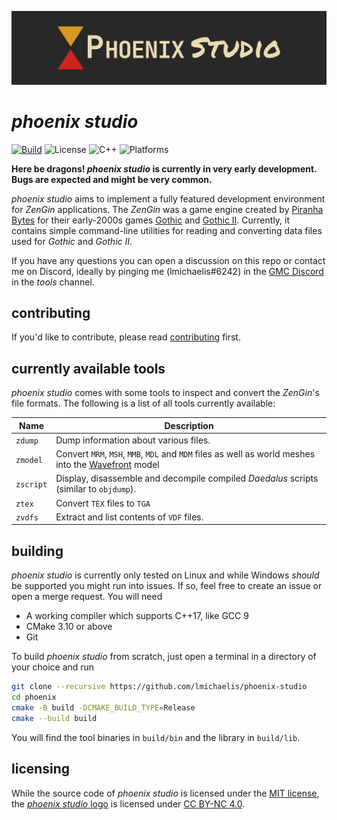 ![phoenix studio logo](assets/logo.png)

# _phoenix studio_
[![Build](https://img.shields.io/github/actions/workflow/status/lmichaelis/phoenix-studio/build.yml?label=Build&branch=main)](https://github.com/lmichaelis/phoenix-studio/actions/workflows/build.yml)
![License](https://img.shields.io/github/license/lmichaelis/phoenix-studio?label=License&color=important)
![C++](https://img.shields.io/static/v1?label=C%2B%2B&message=17&color=informational)
![Platforms](https://img.shields.io/static/v1?label=Supports&message=GCC%20|%20Clang%20|%20MSVC%20|%20Apple%20Clang&color=blueviolet)

**Here be dragons! _phoenix studio_ is currently in very early development. Bugs are expected and might be very
common.**

_phoenix studio_ aims to implement a fully featured development environment for _ZenGin_ applications. The _ZenGin_ was
a game engine created by [Piranha Bytes](https://www.piranha-bytes.com/) for their early-2000s games
[Gothic](https://en.wikipedia.org/wiki/Gothic_(video_game)) and [Gothic II](https://en.wikipedia.org/wiki/Gothic_II).
Currently, it contains simple command-line utilities for reading and converting data files used for *Gothic* and 
*Gothic II*.

If you have any questions you can open a discussion on this repo or contact me on Discord, ideally by pinging me (lmichaelis#6242) in the [GMC Discord](https://discord.gg/mCpS5b5SUY) in the _tools_ channel.

## contributing
If you'd like to contribute, please read [contributing](contributing.md) first.

## currently available tools
_phoenix studio_ comes with some tools to inspect and convert the _ZenGin_'s file formats. The following is a list of all
tools currently available:

| Name      | Description                                                                                                                                              |
|-----------|----------------------------------------------------------------------------------------------------------------------------------------------------------|
| `zdump`   | Dump information about various files.                                                                                                                    |
| `zmodel`  | Convert `MRM`, `MSH`, `MMB`, `MDL` and `MDM` files as well as world meshes into the [Wavefront](https://en.wikipedia.org/wiki/Wavefront_.obj_file) model |
| `zscript` | Display, disassemble and decompile  compiled _Daedalus_ scripts (similar to `objdump`).                                                                  |
| `ztex`    | Convert `TEX` files to `TGA`                                                                                                                             |
| `zvdfs`   | Extract and list contents of `VDF` files.                                                                                                                |

## building
_phoenix studio_ is currently only tested on Linux and while Windows _should_ be supported you might run into issues. If so,
feel free to create an issue or open a merge request. You will need

* A working compiler which supports C++17, like GCC 9
* CMake 3.10 or above
* Git

To build _phoenix studio_ from scratch, just open a terminal in a directory of your choice and run

```bash
git clone --recursive https://github.com/lmichaelis/phoenix-studio
cd phoenix
cmake -B build -DCMAKE_BUILD_TYPE=Release
cmake --build build
```

You will find the tool binaries in `build/bin` and the library in `build/lib`.

## licensing

While the source code of _phoenix studio_ is licensed under the [MIT license](license.md), the
[_phoenix studio_ logo](assets/project/logo.svg) is licensed under
[CC BY-NC 4.0](https://creativecommons.org/licenses/by-nc/4.0/).
